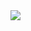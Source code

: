 <img src="https://capsule-render.vercel.app/api?type=soft&color=FFE4E1&&fontColor=FFFFFF&animation=twinkling&height=200&section=header&text=Hello%20I'm%20Kang%20yewon&fontSize=40" />
